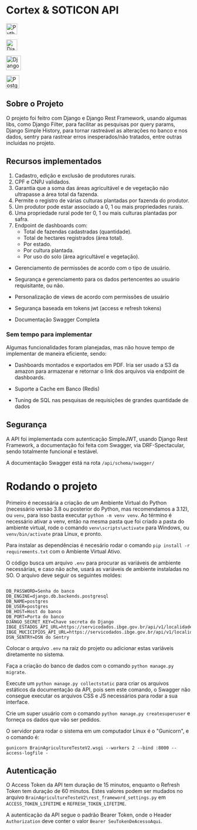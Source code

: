 
  
  

# Cortex & SOTICON API

  

<img  align="center"  alt="Python"  width="30"  src="https://cdn.jsdelivr.net/gh/devicons/devicon/icons/python/python-original.svg"><span>&nbsp;&nbsp;&nbsp;</span>

<img  align="center"  alt="Django"  width="30"  src="https://cdn.worldvectorlogo.com/logos/django.svg"><span>&nbsp;&nbsp;&nbsp;</span>

<img  align="center"  alt="Django Rest Framework"  height="40"  src="https://i.imgur.com/dcVFAeV.png"><span>&nbsp;&nbsp;&nbsp;</span>

<img  align="center"  alt="PostgreSQL"  width="36"  src="https://cdn.jsdelivr.net/gh/devicons/devicon@latest/icons/postgresql/postgresql-original.svg"><span>&nbsp;&nbsp;&nbsp;</span>

  

## Sobre o Projeto

O projeto foi feitro com Django e Django Rest Framework, usando algumas libs, como Django Filter, para facilitar as pesquisas por query params, Django Simple History, para tornar rastreável as alterações no banco e nos dados, sentry para rastrear erros inesperados/não tratados, entre outras incluídas no projeto.

  

## Recursos implementados

1.  Cadastro, edição e exclusão de produtores rurais.
2.  CPF e CNPJ validados.
3.  Garantia que a soma das áreas agricultável e de vegetação não ultrapasse a área total da fazenda.
4.  Permite o registro de várias culturas plantadas por fazenda do produtor.
5.  Um produtor pode estar associado a 0, 1 ou mais propriedades rurais.
6.  Uma propriedade rural pode ter 0, 1 ou mais culturas plantadas por safra.
7.  Endpoint de dashboards com:
    -   Total de fazendas cadastradas (quantidade).
    -   Total de hectares registrados (área total).
    -   Por estado.
    -   Por cultura plantada.
    -   Por uso do solo (área agricultável e vegetação).

- Gerenciamento de permissões de acordo com o tipo de usuário.

- Segurança e gerenciamento para os dados pertencentes ao usuário requisitante, ou não.

- Personalização de views de acordo com permissões de usuário

- Segurança baseada em tokens jwt (access e refresh tokens)

- Documentação Swagger Completa

### Sem tempo para implementar

Algumas funcionalidades foram planejadas, mas não houve tempo de implementar de maneira eficiente, sendo:

- Dashboards montados e exportados em PDF. Iria ser usado a S3 da amazon para armazenar e retornar o link dos arquivos via endpoint de dashboards.

- Suporte a Cache em Banco (Redis)

- Tuning de SQL nas pesquisas de requisições de grandes quantidade de dados


## Segurança

  

A API foi implementada com autenticação SimpleJWT, usando Django Rest Framework, a documentação foi feita com Swagger, via DRF-Spectacular, sendo totalmente funcional e testável.

A documentação Swagger está na rota `/api/schema/swagger/`

  

# Rodando o projeto

  

Primeiro é necessária a criação de um Ambiente Virtual do Python (necessário versão 3.8 ou posterior do Python, mas recomendamos a 3.12), ou `venv`, para isso basta executar `python -m venv venv`. Ao término é necessário ativar a venv, então na mesma pasta que foi criado a pasta do ambiente virtual, rode o comando `venv\scripts\activate` para Windows, ou `venv/bin/activate` praa Linux, e pronto.

  

Para instalar as dependências é necesário rodar o comando `pip install -r requirements.txt` com o Ambiente Virtual Ativo.

O código busca um arquivo `.env` para procurar as variáveis de ambiente necessárias, e caso não ache, usará as variáveis de ambiente instaladas no SO. O arquivo deve seguir os seguintes moldes:

```

DB_PASSWORD=Senha do banco
DB_ENGINE=django.db.backends.postgresql
DB_NAME=postgres
DB_USER=postgres
DB_HOST=Host do banco
DB_PORT=Porta do banco
DJANGO_SECRET_KEY=Chave secreta do Django
IBGE_ESTADOS_API_URL=https://servicodados.ibge.gov.br/api/v1/localidades/estados
IBGE_MUCICIPIOS_API_URL=https://servicodados.ibge.gov.br/api/v1/localidades/municipios
DSN_SENTRY=DSN do Sentry
```

Colocar o arquivo `.env` na raiz do projeto ou adicionar estas variáveis diretamente no sistema.

  

Faça a criação do banco de dados com o comando `python manage.py migrate`.


Execute um `python manage.py collectstatic` para criar os arquivos estáticos da documentação da API, pois sem este comando, o Swagger não consegue executar os arquivos CSS e JS necessários para rodar a sua interface.

Crie um super usuário com o comando `python manage.py createsuperuser` e forneça os dados que vão ser pedidos.

O servidor para rodar o sistema em um computador Linux é o "Gunicorn", e o comando é:

`gunicorn BrainAgricultureTesteV2.wsgi --workers 2 --bind :8000 --access-logfile -`


## Autenticação

  

O Access Token da API tem duração de 15 minutos, enquanto o Refresh Token tem duração de 60 minutos. Estes valores podem ser mudados no arquivo `BrainAgricultureTesteV2\rest_frameword_settings.py` em `ACCESS_TOKEN_LIFETIME` e `REFRESH_TOKEN_LIFETIME`.

  

A autenticação da API segue o padrão Bearer Token, onde o Header `Authorization` deve conter o valor `Bearer SeuTokenDeAcessoAqui`.